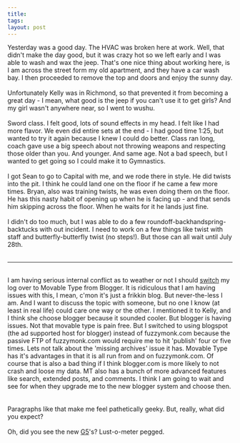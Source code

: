 ```yaml
---
title: 
tags: 
layout: post
---
```

Yesterday was a good day.  The HVAC was broken here at work.  Well, that didn't make the day good, but it was crazy hot so we left early and I was able to wash and wax the jeep. That's one nice thing about working here, is I am across the street form my old apartment, and they have a car wash bay. I then proceeded to remove the top and doors and enjoy the sunny day. <br /><br />Unfortunately Kelly was in Richmond, so that prevented it from becoming a great day - I mean, what good is the jeep if you can't use it to get girls?  And my girl wasn't anywhere near, so I went to wushu. <br /><br />Sword class.  I felt good, lots of sound effects in my head.  I felt like I had more flavor.  We even did entire sets at the end - I had good time 1:25, but wanted to try it again because I knew I could do better.  Class ran long, coach gave use a big speech about not throwing weapons and respecting those older than you. And younger.  And same age.  Not a bad speech, but I wanted to get going so I could make it to Gymnastics.<br /><br />I got Sean to go to Capital with me, and we rode there in style. He did twists into the pit.  I think he could land one on the floor if he came a few more times.  Bryan, also was training twists, he was even doing them on the floor.  He has this nasty habit of opening up when he is facing up - and that sends him skipping across the floor.  When he waits for it he lands just fine.<br /><br />I didn't do too much, but I was able to do a few roundoff-backhandspring-backtucks with out incident.  I need to work on a few things like twist with staff and butterfly-butterfly twist (no steps!).  But those can all wait until July 28th.<br /><br /> <hr><br />I am having serious internal conflict as to weather or not I should <a href="http://www.fuzzymonk.com/chris/log/blog/">switch</a> my log over to Movable Type from Blogger.  It is ridiculous that I am having issues with this, I mean, c'mon it's just a frikkin blog.  But never-the-less I am.  And I want to discuss the topic with someone, but no one I know (at least in real life) could care one way or the other.  I mentioned it to Kelly, and I think she choose blogger because it sounded cooler.  But blogger is having issues.  Not that movable type is pain free.  But I switched to using blogspot (the ad supported host for blogger) instead of fuzzymonk.com because the passive FTP of fuzzymonk.com would require me to hit 'publish' four or five times.  Lets not talk about the 'missing archives' issue it has.  Movable Type has it's advantages in that it is all run from and on fuzzymonk.com.  Of course that is also a bad thing if I think blogger.com is more likely to not crash and loose my data.  MT also has a bunch of more advanced features like search, extended posts, and comments.  I think I am going to wait and see for when they upgrade me to the new blogger system and choose then.  <br /><br />Paragraphs like that make me feel pathetically geeky.  But, really, what did you expect?<br /><br />Oh, did you see the new <a href=http://www.apple.com/powermac/>G5</a>'s?  Lust-o-meter pegged.  
